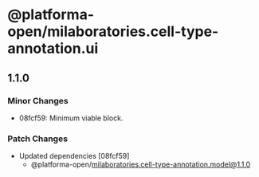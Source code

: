 # @platforma-open/milaboratories.cell-type-annotation.ui

## 1.1.0

### Minor Changes

- 08fcf59: Minimum viable block.

### Patch Changes

- Updated dependencies [08fcf59]
  - @platforma-open/milaboratories.cell-type-annotation.model@1.1.0

